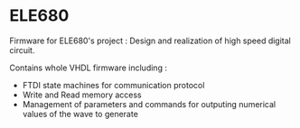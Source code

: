 # ELE680
Firmware for ELE680's project : Design and realization of high speed digital circuit.

Contains whole VHDL firmware including :
- FTDI state machines for communication protocol
- Write and Read memory access
- Management of parameters and commands for outputing numerical values of the wave to generate

